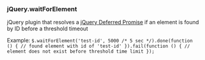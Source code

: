 ### jQuery.waitForElement ###

jQuery plugin that resolves a [jQuery Deferred Promise][1] if an element is found by ID before a threshold timeout

Example:
`
	$.waitForElement('test-id', 5000 /* 5 sec */).done(function () {
		// found element with id of 'test-id'
	}).fail(function () {
		// element does not exist before threshold time limit
	});
`

[1]: http://api.jquery.com/deferred.promise/